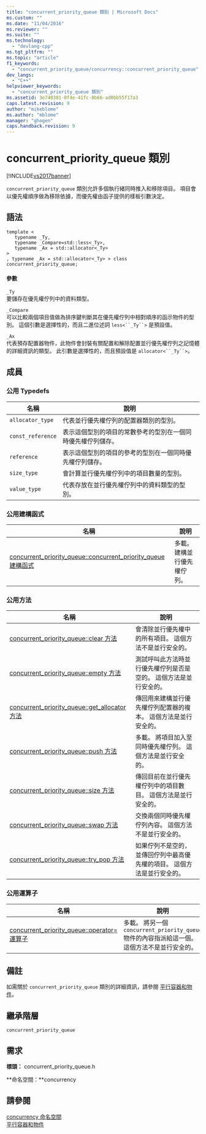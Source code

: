 ```yaml
---
title: "concurrent_priority_queue 類別 | Microsoft Docs"
ms.custom: ""
ms.date: "11/04/2016"
ms.reviewer: ""
ms.suite: ""
ms.technology: 
  - "devlang-cpp"
ms.tgt_pltfrm: ""
ms.topic: "article"
f1_keywords: 
  - "concurrent_priority_queue/concurrency::concurrent_priority_queue"
dev_langs: 
  - "C++"
helpviewer_keywords: 
  - "concurrent_priority_queue 類別"
ms.assetid: 3e740381-0f4e-41fc-8b66-ad0bb55f17a3
caps.latest.revision: 9
author: "mikeblome"
ms.author: "mblome"
manager: "ghogen"
caps.handback.revision: 9
---
```

# concurrent_priority_queue 類別
[!INCLUDE[vs2017banner](../../../assembler/inline/includes/vs2017banner.md)]

`concurrent_priority_queue` 類別允許多個執行緒同時推入和移除項目。  項目會以優先權順序做為移除依據，而優先權由函子提供的樣板引數決定。  
  
## 語法  
  
```  
template <  
   typename _Ty,  
   typename _Compare=std::less<_Ty>,  
   typename _Ax = std::allocator<_Ty>  
>  
, typename _Ax = std::allocator<_Ty> > class concurrent_priority_queue;  
```  
  
#### 參數  
 `_Ty`  
 要儲存在優先權佇列中的資料類型。  
  
 `_Compare`  
 可以比較兩個項目值做為排序鍵判斷其在優先權佇列中相對順序的函示物件的型別。  這個引數是選擇性的，而且二進位述詞 `less<``_Ty``>` 是預設值。  
  
 `_Ax`  
 代表預存配置器物件，此物件會封裝有關配置和解除配置並行優先權佇列之記憶體的詳細資訊的類型。  此引數是選擇性的，而且預設值是 `allocator<``_Ty``>`。  
  
## 成員  
  
### 公用 Typedefs  
  
|名稱|說明|  
|--------|--------|  
|`allocator_type`|代表並行優先權佇列的配置器類別的型別。|  
|`const_reference`|表示這個型別的項目的常數參考的型別在一個同時優先權佇列儲存。|  
|`reference`|表示這個型別的項目的參考的型別在一個同時優先權佇列儲存。|  
|`size_type`|會計算並行優先權佇列中的項目數量的型別。|  
|`value_type`|代表存放在並行優先權佇列中的資料類型的型別。|  
  
### 公用建構函式  
  
|名稱|說明|  
|--------|--------|  
|[concurrent\_priority\_queue::concurrent\_priority\_queue 建構函式](../Topic/concurrent_priority_queue::concurrent_priority_queue%20Constructor.md)|多載。  建構並行優先權佇列。|  
  
### 公用方法  
  
|名稱|說明|  
|--------|--------|  
|[concurrent\_priority\_queue::clear 方法](../Topic/concurrent_priority_queue::clear%20Method.md)|會清除並行優先權中的所有項目。  這個方法不是並行安全的。|  
|[concurrent\_priority\_queue::empty 方法](../Topic/concurrent_priority_queue::empty%20Method.md)|測試呼叫此方法時並行優先權佇列是否是空的。  這個方法是並行安全的。|  
|[concurrent\_priority\_queue::get\_allocator 方法](../Topic/concurrent_priority_queue::get_allocator%20Method.md)|傳回用來建構並行優先權佇列配置器的複本。  這個方法是並行安全的。|  
|[concurrent\_priority\_queue::push 方法](../Topic/concurrent_priority_queue::push%20Method.md)|多載。  將項目加入至同時優先權佇列。  這個方法是並行安全的。|  
|[concurrent\_priority\_queue::size 方法](../Topic/concurrent_priority_queue::size%20Method.md)|傳回目前在並行優先權佇列中的項目數目。  這個方法是並行安全的。|  
|[concurrent\_priority\_queue::swap 方法](../Topic/concurrent_priority_queue::swap%20Method.md)|交換兩個同時優先權佇列內容。  這個方法不是並行安全的。|  
|[concurrent\_priority\_queue::try\_pop 方法](../Topic/concurrent_priority_queue::try_pop%20Method.md)|如果佇列不是空的，並傳回佇列中最高優先權的項目。  這個方法是並行安全的。|  
  
### 公用運算子  
  
|名稱|說明|  
|--------|--------|  
|[concurrent\_priority\_queue::operator\= 運算子](../Topic/concurrent_priority_queue::operator=%20Operator.md)|多載。  將另一個 `concurrent_priority_queue` 物件的內容指派給這一個。  這個方法不是並行安全的。|  
  
## 備註  
 如需關於 `concurrent_priority_queue` 類別的詳細資訊，請參閱 [平行容器和物件](../../../parallel/concrt/parallel-containers-and-objects.md)。  
  
## 繼承階層  
 `concurrent_priority_queue`  
  
## 需求  
 **標頭：** concurrent\_priority\_queue.h  
  
 **命名空間：**concurrency  
  
## 請參閱  
 [concurrency 命名空間](../../../parallel/concrt/reference/concurrency-namespace.md)   
 [平行容器和物件](../../../parallel/concrt/parallel-containers-and-objects.md)